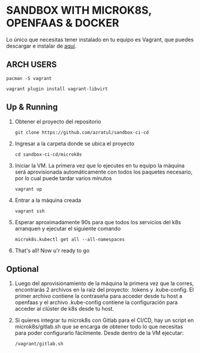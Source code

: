 # SANDBOX WITH MICROK8S, OPENFAAS & DOCKER

Lo único que necesitas tener instalado en tu equipo es Vagrant, que puedes descargar e instalar de [aquí](https://www.vagrantup.com/downloads).


## ARCH USERS

`pacman -S vagrant`

`vagrant plugin install vagrant-libvirt`


## Up & Running

1. Obtener el proyecto del repositorio

    `git clone https://github.com/azratul/sandbox-ci-cd`

2. Ingresar a la carpeta donde se ubica el proyecto

    `cd sandbox-ci-cd/microk8s`

3. Iniciar la VM. La primera vez que lo ejecutes en tu equipo la máquina será aprovisionada automáticamente con todos los paquetes necesario, por lo cual puede tardar varios minutos

    `vagrant up`

4. Entrar a la máquina creada

    `vagrant ssh`

5. Esperar aproximadamente 90s para que todos los servicios del k8s arranquen y ejecutar el siguiente comando

    `microk8s.kubectl get all --all-namespaces`

6. That's all! Now u'r ready to go


## Optional

1. Luego del aprovisionamiento de la máquina la primera vez que la corres, encontrarás 2 archivos en la raíz del proyecto: .tokens y .kube-config. El primer archivo contiene la contraseña para acceder desde tu host a openfaas y el archivo .kube-config contiene la configuración para acceder al clúster de k8s desde tu host.

2. Si quieres integrar tu microk8s con Gitlab para el CI/CD, hay un script en microk8s/gitlab.sh que se encarga de obtener todo lo que necesitas para poder configurarlo fácilmente. Desde dentro de la VM ejecutar:

	`/vagrant/gitlab.sh`
